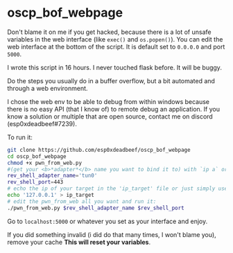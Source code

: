 # oscp_bof_webpage

Don't blame it on me if you get hacked, because there is a lot of unsafe variables in the web interface (like `exec()` and `os.popen()`). You can edit the web interface at the bottom of the script. It is default set to `0.0.0.0` and port `5000`.

I wrote this script in 16 hours. I never touched flask before. It will be buggy.

Do the steps you usually do in a buffer overflow, but a bit automated and through a web environment. 

I chose the web env to be able to debug from within windows because there is no easy API (that I know of) to remote debug an application. If you know a solution or multiple that are open source, contact me on discord (esp0xdeadbeef#7239).



To run it:
```bash
git clone https://github.com/esp0xdeadbeef/oscp_bof_webpage
cd oscp_bof_webpage
chmod +x pwn_from_web.py
#(get your <b>*adapter*</b> name you want to bind it to) with `ip a` or `ifconfig`
rev_shell_adapter_name='tun0'
rev_shell_port=443
# echo the ip of your target in the 'ip_target' file or just simply use the web interface.
echo '127.0.0.1' > ip_target
# edit the pwn_from_web all you want and run it: 
./pwn_from_web.py $rev_shell_adapter_name $rev_shell_port
```

Go to `localhost:5000` or whatever you set as your interface and enjoy.


If you did something invalid (i did do that many times, I won't blame you), remove your cache <b>This will reset your variables</b>. 
